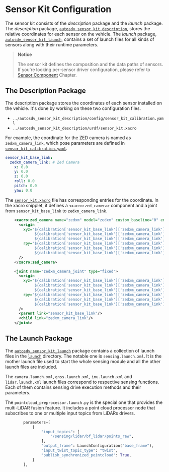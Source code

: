 # Sensor Kit Configuration

The sensor kit consists of the _description_ package and the _launch_ package. The _description_ package, [`autosdv_sensor_kit_description`](https://github.com/NEWSLabNTU/autosdv_sensor_kit_launch/tree/main/autosdv_sensor_kit_description), stores the relative coordinates for each sensor on the vehicle. The _launch_ package, [`autosdv_sensor_kit_launch`](https://github.com/NEWSLabNTU/autosdv_sensor_kit_launch/tree/5daa6018ef4814dafaad262135ca1d50154cdb2e/autosdv_sensor_kit_launch), contains a set of launch files for all kinds of sensors along with their runtime parameters.

> **Notice**
>
> The sensor kit defines the composition and the data paths of sensors. If you're looking per-sensor driver configuration, please refer to [Sensor Component](sensor_component.md) Chapter.

## The Description Package

The description package stores the coordinates of each sensor installed on the vehicle. It's done by working on these two configuration files.

- `../autosdv_sensor_kit_description/config/sensor_kit_calibration.yaml`
- `../autosdv_sensor_kit_description/urdf/sensor_kit.xacro`

For example, the coordinate for the ZED camera is named as `zedxm_camera_link`, which pose parameters are defined in [`sensor_kit_calibration.yaml`](https://github.com/NEWSLabNTU/autosdv_sensor_kit_launch/blob/main/autosdv_sensor_kit_description/config/sensor_kit_calibration.yaml).

```yaml
sensor_kit_base_link:
  zedxm_camera_link: # Zed Camera
    x: 0.0
    y: 0.0
    z: 0.0
    roll: 0.0
    pitch: 0.0
    yaw: 0.0
```

The [`sensor_kit.xacro`](https://github.com/NEWSLabNTU/autosdv_sensor_kit_launch/blob/main/autosdv_sensor_kit_description/urdf/sensor_kit.xacro) file has corresponding entries for the coordinate. In the xacro snipplet, it defines a `<xacro:zed_camera>` component and a joint from `sensor_kit_base_link` to `zedxm_camera_link`.

```xml
    <xacro:zed_camera name="zedxm" model="zedxm" custom_baseline="0" enable_gnss="false">
      <origin
        xyz="${calibration['sensor_kit_base_link']['zedxm_camera_link']['x']}
             ${calibration['sensor_kit_base_link']['zedxm_camera_link']['y']}
             ${calibration['sensor_kit_base_link']['zedxm_camera_link']['z']}"
        rpy="${calibration['sensor_kit_base_link']['zedxm_camera_link']['roll']}
             ${calibration['sensor_kit_base_link']['zedxm_camera_link']['pitch']}
             ${calibration['sensor_kit_base_link']['zedxm_camera_link']['yaw']}"
      />
    </xacro:zed_camera>

    <joint name="zedxm_camera_joint" type="fixed">
      <origin
        xyz="${calibration['sensor_kit_base_link']['zedxm_camera_link']['x']}
             ${calibration['sensor_kit_base_link']['zedxm_camera_link']['y']}
             ${calibration['sensor_kit_base_link']['zedxm_camera_link']['z']}"
        rpy="${calibration['sensor_kit_base_link']['zedxm_camera_link']['roll']}
             ${calibration['sensor_kit_base_link']['zedxm_camera_link']['pitch']}
             ${calibration['sensor_kit_base_link']['zedxm_camera_link']['yaw']}"
      />
      <parent link="sensor_kit_base_link"/>
      <child link="zedxm_camera_link"/>
    </joint>
```

## The Launch Package

The [`autosdv_sensor_kit_launch`](https://github.com/NEWSLabNTU/autosdv_sensor_kit_launch/tree/main/autosdv_sensor_kit_launch) package contains a collection of launch files in the [`launch`](https://github.com/NEWSLabNTU/autosdv_sensor_kit_launch/tree/main/autosdv_sensor_kit_launch/launch) directory. The notable one is `sensing.launch.xml`. It is the mother launch file used to start the whole sensing module and all the other launch files are included.

The `camera.launch.xml`, `gnss.launch.xml`, `imu.launch.xml` and `lidar.launch.xml` launch files correspond to respective sensing functions. Each of them contains sensing drive execution methods and their parameters.

The `pointcloud_preprocessor.launch.py` is the special one that provides the multi-LiDAR fusion feature. It includes a point cloud processor node that subscribes to one or multiple input topics from LiDARs drivers.

```python
        parameters=[
            {
                "input_topics": [
                    "/sensing/lidar/bf_lidar/points_raw",
                ],
                "output_frame": LaunchConfiguration("base_frame"),
                "input_twist_topic_type": "twist",
                "publish_synchronized_pointcloud": True,
            }
        ],
```
